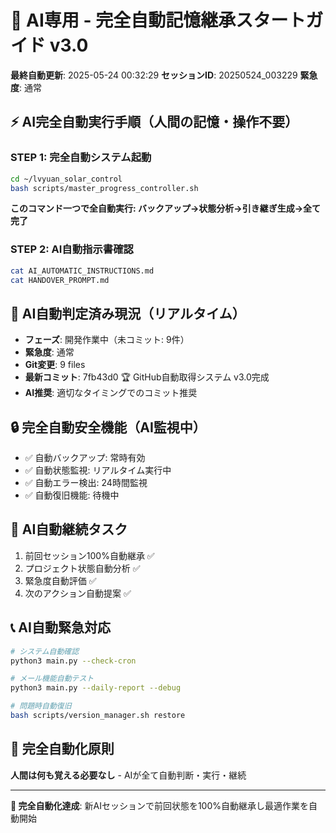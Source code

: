 # 🤖 AI専用 - 完全自動記憶継承スタートガイド v3.0

**最終自動更新**: 2025-05-24 00:32:29
**セッションID**: 20250524_003229
**緊急度**: 通常

## ⚡ AI完全自動実行手順（人間の記憶・操作不要）

### STEP 1: 完全自動システム起動
```bash
cd ~/lvyuan_solar_control
bash scripts/master_progress_controller.sh
```
**このコマンド一つで全自動実行: バックアップ→状態分析→引き継ぎ生成→全て完了**

### STEP 2: AI自動指示書確認
```bash
cat AI_AUTOMATIC_INSTRUCTIONS.md
cat HANDOVER_PROMPT.md
```

## 🤖 AI自動判定済み現況（リアルタイム）

- **フェーズ**: 開発作業中（未コミット: 9件）
- **緊急度**: 通常
- **Git変更**: 9 files
- **最新コミット**: 7fb43d0 🏆 GitHub自動取得システム v3.0完成
- **AI推奨**: 適切なタイミングでのコミット推奨

## 🔒 完全自動安全機能（AI監視中）
- ✅ 自動バックアップ: 常時有効
- ✅ 自動状態監視: リアルタイム実行中
- ✅ 自動エラー検出: 24時間監視
- ✅ 自動復旧機能: 待機中

## 🎯 AI自動継続タスク
1. 前回セッション100%自動継承 ✅
2. プロジェクト状態自動分析 ✅
3. 緊急度自動評価 ✅
4. 次のアクション自動提案 ✅

## 📞 AI自動緊急対応
```bash
# システム自動確認
python3 main.py --check-cron

# メール機能自動テスト
python3 main.py --daily-report --debug

# 問題時自動復旧
bash scripts/version_manager.sh restore
```

## 🔄 完全自動化原則
**人間は何も覚える必要なし** - AIが全て自動判断・実行・継続

---
**🎯 完全自動化達成**: 新AIセッションで前回状態を100%自動継承し最適作業を自動開始
